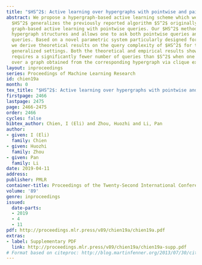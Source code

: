 ```yaml
---
title: "$HS^2$: Active learning over hypergraphs with pointwise and pairwise queries"
abstract: We propose a hypergraph-based active learning scheme which we term $HS^2$;
  $HS^2$ generalizes the previously reported algorithm $S^2$ originally proposed for
  graph-based active learning with pointwise queries. Our $HS^2$ method can accommodate
  hypergraph structures and allows one to ask both pointwise queries and pairwise
  queries. Based on a novel parametric system particularly designed for hypergraphs,
  we derive theoretical results on the query complexity of $HS^2$ for the above described
  generalized settings. Both the theoretical and empirical results show that $HS^2$
  requires a significantly fewer number of queries than $S^2$ when one uses $S^2$
  over a graph obtained from the corresponding hypergraph via clique expansion.
layout: inproceedings
series: Proceedings of Machine Learning Research
id: chien19a
month: 0
tex_title: "$HS^2$: Active learning over hypergraphs with pointwise and pairwise queries"
firstpage: 2466
lastpage: 2475
page: 2466-2475
order: 2466
cycles: false
bibtex_author: Chien, I (Eli) and Zhou, Huozhi and Li, Pan
author:
- given: I (Eli)
  family: Chien
- given: Huozhi
  family: Zhou
- given: Pan
  family: Li
date: 2019-04-11
address: 
publisher: PMLR
container-title: Proceedings of the Twenty-Second International Conference on Artificial Intelligence and Statistics
volume: '89'
genre: inproceedings
issued:
  date-parts:
  - 2019
  - 4
  - 11
pdf: http://proceedings.mlr.press/v89/chien19a/chien19a.pdf
extras:
- label: Supplementary PDF
  link: http://proceedings.mlr.press/v89/chien19a/chien19a-supp.pdf
# Format based on citeproc: http://blog.martinfenner.org/2013/07/30/citeproc-yaml-for-bibliographies/
---
```

